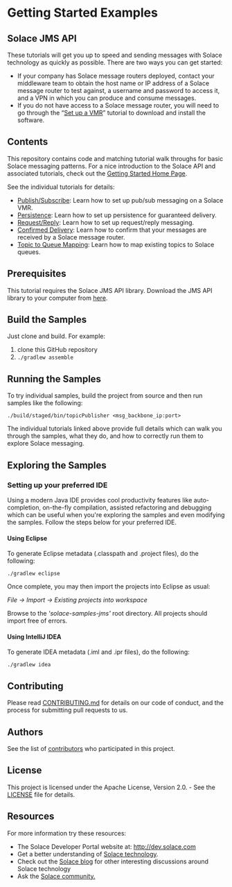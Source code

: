 # Getting Started Examples
## Solace JMS API

These tutorials will get you up to speed and sending messages with Solace technology as quickly as possible. There are two ways you can get started:

- If your company has Solace message routers deployed, contact your middleware team to obtain the host name or IP address of a Solace message router to test against, a username and password to access it, and a VPN in which you can produce and consume messages.
- If you do not have access to a Solace message router, you will need to go through the “[Set up a VMR](http://docs.solace.com/Solace-VMR-Set-Up/Setting-Up-VMRs.htm)” tutorial to download and install the software.

## Contents

This repository contains code and matching tutorial walk throughs for basic Solace messaging patterns. For a nice introduction to the Solace API and associated tutorials, check out the [Getting Started Home Page](https://solacesamples.github.io/solace-samples-jms/).

See the individual tutorials for details:

- [Publish/Subscribe](https://solacesamples.github.io/solace-samples-jms/publish-subscribe): Learn how to set up pub/sub messaging on a Solace VMR.
- [Persistence](https://solacesamples.github.io/solace-samples-jms/persistence-with-queues): Learn how to set up persistence for guaranteed delivery.
- [Request/Reply](https://solacesamples.github.io/solace-samples-jms/request-reply): Learn how to set up request/reply messaging.
- [Confirmed Delivery](https://solacesamples.github.io/solace-samples-jms/confirmed-delivery): Learn how to confirm that your messages are received by a Solace message router.
- [Topic to Queue Mapping](https://solacesamples.github.io/solace-samples-jms/topic-to-queue-mapping): Learn how to map existing topics to Solace queues.

## Prerequisites

This tutorial requires the Solace JMS API library. Download the JMS API library to your computer from [here](http://dev.solace.com/downloads/).

## Build the Samples

Just clone and build. For example:

  1. clone this GitHub repository
  1. `./gradlew assemble`

## Running the Samples

To try individual samples, build the project from source and then run samples like the following:

    ./build/staged/bin/topicPublisher <msg_backbone_ip:port>

The individual tutorials linked above provide full details which can walk you through the samples, what they do, and how to correctly run them to explore Solace messaging.

## Exploring the Samples

### Setting up your preferred IDE

Using a modern Java IDE provides cool productivity features like auto-completion, on-the-fly compilation, assisted refactoring and debugging which can be useful when you're exploring the samples and even modifying the samples. Follow the steps below for your preferred IDE.

#### Using Eclipse

To generate Eclipse metadata (.classpath and .project files), do the following:

    ./gradlew eclipse

Once complete, you may then import the projects into Eclipse as usual:

 *File -> Import -> Existing projects into workspace*

Browse to the *'solace-samples-jms'* root directory. All projects should import
free of errors.

#### Using IntelliJ IDEA

To generate IDEA metadata (.iml and .ipr files), do the following:

    ./gradlew idea

## Contributing

Please read [CONTRIBUTING.md](CONTRIBUTING.md) for details on our code of conduct, and the process for submitting pull requests to us.

## Authors

See the list of [contributors](https://github.com/SolaceSamples/solace-samples-jms/contributors) who participated in this project.

## License

This project is licensed under the Apache License, Version 2.0. - See the [LICENSE](LICENSE) file for details.

## Resources

For more information try these resources:

- The Solace Developer Portal website at: http://dev.solace.com
- Get a better understanding of [Solace technology](http://dev.solace.com/tech/).
- Check out the [Solace blog](http://dev.solace.com/blog/) for other interesting discussions around Solace technology
- Ask the [Solace community.](http://dev.solace.com/community/)

